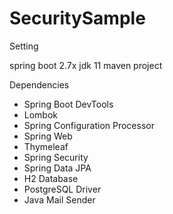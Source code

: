 # SecuritySample

Setting

spring boot 2.7x
jdk 11
maven project

Dependencies
- Spring Boot DevTools
- Lombok
- Spring Configuration Processor
- Spring Web
- Thymeleaf
- Spring Security
- Spring Data JPA
- H2 Database
- PostgreSQL Driver
- Java Mail Sender

